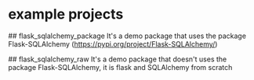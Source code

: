 # example projects

## flask_sqlalchemy_package
It's a demo package that uses the package Flask-SQLAlchemy (https://pypi.org/project/Flask-SQLAlchemy/)

## flask_sqlalchemy_raw
It's a demo package that doesn't uses the package Flask-SQLAlchemy, it is flask and SQLAlchemy from scratch